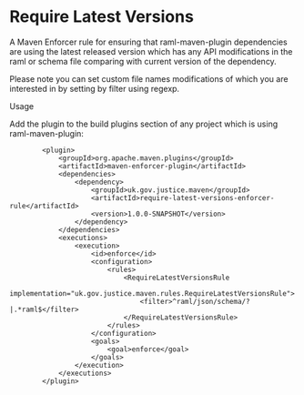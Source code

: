 # Require Latest Versions

A Maven Enforcer rule for ensuring that raml-maven-plugin dependencies are using the latest released version which has any API modifications
in the raml or schema file comparing with current version of the dependency.

Please note you can set custom file names modifications of which you are interested in by setting by filter using regexp.

Usage

Add the plugin to the build plugins section of any project which is using raml-maven-plugin: 

            <plugin>
                <groupId>org.apache.maven.plugins</groupId>
                <artifactId>maven-enforcer-plugin</artifactId>
                <dependencies>
                    <dependency>
                        <groupId>uk.gov.justice.maven</groupId>
                        <artifactId>require-latest-versions-enforcer-rule</artifactId>
                        <version>1.0.0-SNAPSHOT</version>
                    </dependency>
                </dependencies>
                <executions>
                    <execution>
                        <id>enforce</id>
                        <configuration>
                            <rules>
                                <RequireLatestVersionsRule
                                        implementation="uk.gov.justice.maven.rules.RequireLatestVersionsRule">
                                    <filter>^raml/json/schema/?|.*raml$</filter>                                        
                                </RequireLatestVersionsRule>
                            </rules>
                        </configuration>
                        <goals>
                            <goal>enforce</goal>
                        </goals>
                    </execution>
                </executions>
            </plugin>

```
